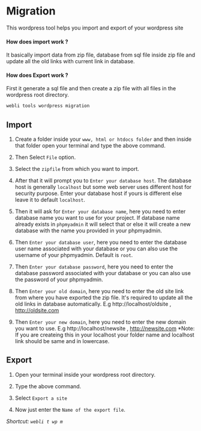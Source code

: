 # Migration

This wordpress tool helps you import and export of your wordpress site


#### How does import work ?
It basically import data from zip file, database from sql file inside zip file and update all the old links with current link in database.

#### How does Export work ?
First it generate a sql file and then create a zip file with all files in the wordpress root directory.

```bash
webli tools wordpress migration
```

## Import

1. Create a folder inside your `www, html or htdocs folder` and then inside that folder open your terminal and type the above command.

2. Then Select `File` option.

3. Select the `zipfile` from which you want to import.

4. After that it will prompt you to `Enter your database host`. The database host is generally `localhost` but some web server uses different host for security purpose. Enter your database host if yours is different else leave it to default `localhost`.

5. Then it will ask for `Enter your database name`, here you need to enter database name you want to use for your project. If database name already exists in `phpmyadmin` it will select that or else it will create a new database with the name you provided in your phpmyadmin.

6. Then `Enter your database user`, here you need to enter the database user name associated with your database or you can also use the username of your phpmyadmin. Default is `root`.

7. Then `Enter your database password`, here you need to enter the database password associated with your database or you can also use the password of your phpmyadmin.

8. Then `Enter your old domain`, here you need to enter the old site link from where you have exported the zip file. It's required to update all the old links in database automatically. E.g http://localhost/oldsite , http://oldsite.com

9. Then `Enter your new domain`, here you need to enter the new domain you want to use. E.g http://localhost/newsite , http://newsite.com *Note: If you are createing this in your localhost your folder name and localhost link should be same and in lowercase. 


## Export

1. Open your terminal inside your wordpress root directory.

2. Type the above command.

3. Select `Export a site`

4. Now just enter the  `Name of the export file`.

*Shortcut: `webli t wp m`*